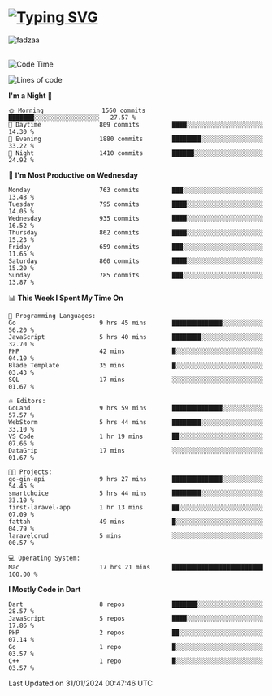 
<h1 align="left"><a href="https://git.io/typing-svg"><img src="https://readme-typing-svg.demolab.com?font=Fira+Code&pause=1000&color=F7F7F7&random=false&width=600&lines=Hi+%F0%9F%91%8B%2C+I'm+Fattah+Anggit+Al+Dzakwan;Junior+Software+Developer+from+SMK+Raden+Umar+Said" alt="Typing SVG" /></a></h1>


<div align="left" display="flex"> 
  <img src="https://komarev.com/ghpvc/?username=fadzaa&label=Profile%20views&color=0e75b6&style=flat" alt="fadzaa" /> 
</div>

<br/>

<!--START_SECTION:waka-->
![Code Time](http://img.shields.io/badge/Code%20Time-306%20hrs%2011%20mins-blue)

![Lines of code](https://img.shields.io/badge/From%20Hello%20World%20I%27ve%20Written-930.3%20thousand%20lines%20of%20code-blue)

**I'm a Night 🦉** 

```text
🌞 Morning                1560 commits        ███████░░░░░░░░░░░░░░░░░░   27.57 % 
🌆 Daytime                809 commits         ████░░░░░░░░░░░░░░░░░░░░░   14.30 % 
🌃 Evening                1880 commits        ████████░░░░░░░░░░░░░░░░░   33.22 % 
🌙 Night                  1410 commits        ██████░░░░░░░░░░░░░░░░░░░   24.92 % 
```
📅 **I'm Most Productive on Wednesday** 

```text
Monday                   763 commits         ███░░░░░░░░░░░░░░░░░░░░░░   13.48 % 
Tuesday                  795 commits         ████░░░░░░░░░░░░░░░░░░░░░   14.05 % 
Wednesday                935 commits         ████░░░░░░░░░░░░░░░░░░░░░   16.52 % 
Thursday                 862 commits         ████░░░░░░░░░░░░░░░░░░░░░   15.23 % 
Friday                   659 commits         ███░░░░░░░░░░░░░░░░░░░░░░   11.65 % 
Saturday                 860 commits         ████░░░░░░░░░░░░░░░░░░░░░   15.20 % 
Sunday                   785 commits         ███░░░░░░░░░░░░░░░░░░░░░░   13.87 % 
```


📊 **This Week I Spent My Time On** 

```text
💬 Programming Languages: 
Go                       9 hrs 45 mins       ██████████████░░░░░░░░░░░   56.20 % 
JavaScript               5 hrs 40 mins       ████████░░░░░░░░░░░░░░░░░   32.70 % 
PHP                      42 mins             █░░░░░░░░░░░░░░░░░░░░░░░░   04.10 % 
Blade Template           35 mins             █░░░░░░░░░░░░░░░░░░░░░░░░   03.43 % 
SQL                      17 mins             ░░░░░░░░░░░░░░░░░░░░░░░░░   01.67 % 

🔥 Editors: 
GoLand                   9 hrs 59 mins       ██████████████░░░░░░░░░░░   57.57 % 
WebStorm                 5 hrs 44 mins       ████████░░░░░░░░░░░░░░░░░   33.10 % 
VS Code                  1 hr 19 mins        ██░░░░░░░░░░░░░░░░░░░░░░░   07.66 % 
DataGrip                 17 mins             ░░░░░░░░░░░░░░░░░░░░░░░░░   01.67 % 

🐱‍💻 Projects: 
go-gin-api               9 hrs 27 mins       ██████████████░░░░░░░░░░░   54.45 % 
smartchoice              5 hrs 44 mins       ████████░░░░░░░░░░░░░░░░░   33.10 % 
first-laravel-app        1 hr 13 mins        ██░░░░░░░░░░░░░░░░░░░░░░░   07.09 % 
fattah                   49 mins             █░░░░░░░░░░░░░░░░░░░░░░░░   04.79 % 
laravelcrud              5 mins              ░░░░░░░░░░░░░░░░░░░░░░░░░   00.57 % 

💻 Operating System: 
Mac                      17 hrs 21 mins      █████████████████████████   100.00 % 
```

**I Mostly Code in Dart** 

```text
Dart                     8 repos             ███████░░░░░░░░░░░░░░░░░░   28.57 % 
JavaScript               5 repos             ████░░░░░░░░░░░░░░░░░░░░░   17.86 % 
PHP                      2 repos             ██░░░░░░░░░░░░░░░░░░░░░░░   07.14 % 
Go                       1 repo              █░░░░░░░░░░░░░░░░░░░░░░░░   03.57 % 
C++                      1 repo              █░░░░░░░░░░░░░░░░░░░░░░░░   03.57 % 
```




 Last Updated on 31/01/2024 00:47:46 UTC
<!--END_SECTION:waka-->
